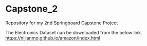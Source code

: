 # Capstone_2
Repository for my 2nd Springboard Capstone Project

The Electronics Dataset can be downloaded from the below link.
https://nijianmo.github.io/amazon/index.html
